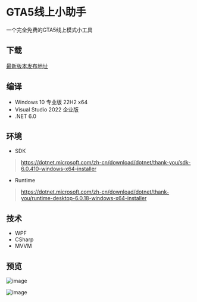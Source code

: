 # GTA5线上小助手

一个完全免费的GTA5线上模式小工具

## 下载

[最新版本发布地址](https://github.com/CrazyZhang666/GTA5OnlineTools/releases)  

## 编译

* Windows 10 专业版 22H2 x64  
* Visual Studio 2022 企业版  
* .NET 6.0  

## 环境

* SDK

> https://dotnet.microsoft.com/zh-cn/download/dotnet/thank-you/sdk-6.0.410-windows-x64-installer

* Runtime

> https://dotnet.microsoft.com/zh-cn/download/dotnet/thank-you/runtime-desktop-6.0.18-windows-x64-installer

## 技术

* WPF
* CSharp
* MVVM

## 预览

![image](https://github.com/CrazyZhang666/GTA5OnlineTools/assets/28080853/471a5fef-defd-4a58-bd75-61c0d60edc5b)

![image](https://github.com/CrazyZhang666/GTA5OnlineTools/assets/28080853/7dd108c4-dc0f-4c43-be2d-c577d658291d)
